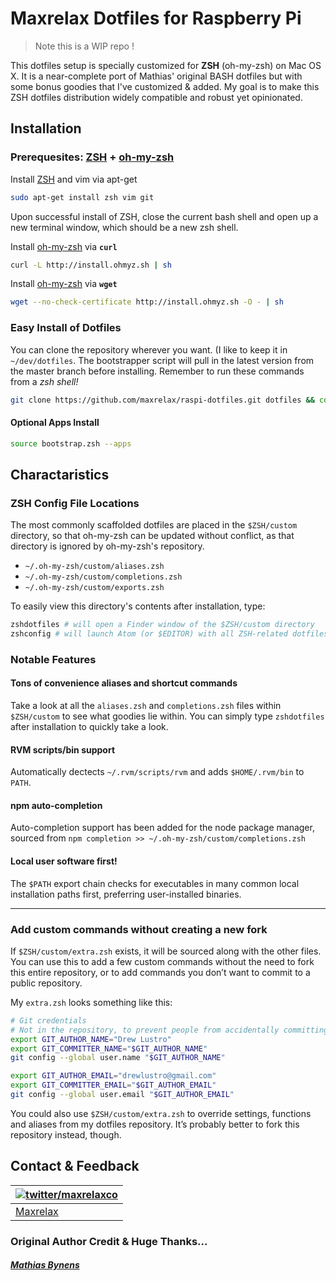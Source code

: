 # Maxrelax Dotfiles for Raspberry Pi
> Note this is a WIP repo !


This dotfiles setup is specially customized for **ZSH** (oh-my-zsh) on Mac OS X. It is a near-complete port of Mathias' original BASH dotfiles but with some bonus goodies that I've customized & added. My goal is to make this ZSH dotfiles distribution widely compatible and robust yet opinionated.

## Installation

### Prerequesites: [ZSH](http://zsh.sourceforge.net/) + [oh-my-zsh](https://github.com/robbyrussell/oh-my-zsh)

Install [ZSH](http://zsh.sourceforge.net/) and vim via apt-get
```bash
sudo apt-get install zsh vim git
```

Upon successful install of ZSH, close the current bash shell and open up a new terminal window, which should be a new zsh shell.

Install [oh-my-zsh](https://github.com/robbyrussell/oh-my-zsh) via **`curl`**
```bash
curl -L http://install.ohmyz.sh | sh
```

Install [oh-my-zsh](https://github.com/robbyrussell/oh-my-zsh) via **`wget`**

```bash
wget --no-check-certificate http://install.ohmyz.sh -O - | sh
```


### Easy Install of Dotfiles

You can clone the repository wherever you want. (I like to keep it in `~/dev/dotfiles`. The bootstrapper script will pull in the latest version from the master branch before installing. Remember to run these commands from a *zsh shell!*

```zsh
git clone https://github.com/maxrelax/raspi-dotfiles.git dotfiles && cd dotfiles && source bootstrap.zsh
```

#### Optional Apps Install
```zsh
source bootstrap.zsh --apps
```


## Charactaristics

### ZSH Config File Locations

The most commonly scaffolded dotfiles are placed in the `$ZSH/custom` directory, so that oh-my-zsh can be updated without conflict, as that directory is ignored by oh-my-zsh's repository.

* `~/.oh-my-zsh/custom/aliases.zsh`
* `~/.oh-my-zsh/custom/completions.zsh`
* `~/.oh-my-zsh/custom/exports.zsh`

To easily view this directory's contents after installation, type:

```zsh
zshdotfiles # will open a Finder window of the $ZSH/custom directory
zshconfig # will launch Atom (or $EDITOR) with all ZSH-related dotfiles opened
```

### Notable Features

#### Tons of convenience aliases and shortcut commands
Take a look at all the `aliases.zsh` and `completions.zsh` files within `$ZSH/custom` to see what goodies lie within. You can simply type `zshdotfiles` after installation to quickly take a look.

#### RVM scripts/bin support
Automatically dectects `~/.rvm/scripts/rvm` and adds `$HOME/.rvm/bin` to `PATH`.

#### npm auto-completion
Auto-completion support has been added for the node package manager, sourced from `npm completion >> ~/.oh-my-zsh/custom/completions.zsh`

#### Local user software first!
The `$PATH` export chain checks for executables in many common local installation paths first, preferring user-installed binaries.


---

### Add custom commands without creating a new fork

If `$ZSH/custom/extra.zsh` exists, it will be sourced along with the other files. You can use this to add a few custom commands without the need to fork this entire repository, or to add commands you don’t want to commit to a public repository.

My `extra.zsh` looks something like this:

```bash
# Git credentials
# Not in the repository, to prevent people from accidentally committing under my name
export GIT_AUTHOR_NAME="Drew Lustro"
export GIT_COMMITTER_NAME="$GIT_AUTHOR_NAME"
git config --global user.name "$GIT_AUTHOR_NAME"

export GIT_AUTHOR_EMAIL="drewlustro@gmail.com"
export GIT_COMMITTER_EMAIL="$GIT_AUTHOR_EMAIL"
git config --global user.email "$GIT_AUTHOR_EMAIL"

```

You could also use `$ZSH/custom/extra.zsh` to override settings, functions and aliases from my dotfiles repository. It’s probably better to fork this repository instead, though.


## Contact & Feedback

| [![twitter/maxrelaxco](https://maxrelax.co/images/mr-icon.png)](http://twitter.com/maxrelaxco "@maxrelaxco on Twitter") |
|---|
| [Maxrelax](https://maxrelax.co) |


### Original Author Credit & Huge Thanks...

##### [Mathias Bynens](http://mathiasbynens.be/)
